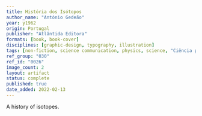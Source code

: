 ```yaml
---
title: História dos Isótopos
author_name: "António Gedeão"
year: y1962
origin: Portugal
publisher: "Atlântida Editora"
formats: [book, book-cover]
disciplines: [graphic-design, typography, illustration]
tags: [non-fiction, science communication, physics, science, "Ciência para Gente Nova"]
ref_group: "030"
ref_id: "0026"
image_count: 2
layout: artifact
status: complete
published: true
date_added: 2022-02-13
---
```


A history of isotopes.
